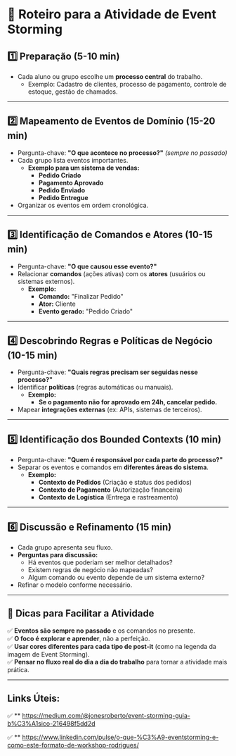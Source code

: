 # 📌 Roteiro para a Atividade de Event Storming

## **1️⃣ Preparação (5-10 min)**
- Cada aluno ou grupo escolhe um **processo central** do trabalho.
  - Exemplo: Cadastro de clientes, processo de pagamento, controle de estoque, gestão de chamados.
---

## **2️⃣ Mapeamento de Eventos de Domínio (15-20 min)**
- Pergunta-chave: **"O que acontece no processo?"** *(sempre no passado)*
- Cada grupo lista eventos importantes.
  - **Exemplo para um sistema de vendas:**
    - **Pedido Criado**
    - **Pagamento Aprovado**
    - **Pedido Enviado**
    - **Pedido Entregue**
- Organizar os eventos em ordem cronológica.

---

## **3️⃣ Identificação de Comandos e Atores (10-15 min)**
- Pergunta-chave: **"O que causou esse evento?"**
- Relacionar **comandos** (ações ativas) com os **atores** (usuários ou sistemas externos).
  - **Exemplo:**
    - **Comando:** "Finalizar Pedido"
    - **Ator:** Cliente
    - **Evento gerado:** "Pedido Criado"

---

## **4️⃣ Descobrindo Regras e Políticas de Negócio (10-15 min)**
- Pergunta-chave: **"Quais regras precisam ser seguidas nesse processo?"**
- Identificar **políticas** (regras automáticas ou manuais).
  - **Exemplo:**
    - **Se o pagamento não for aprovado em 24h, cancelar pedido.**
- Mapear **integrações externas** (ex: APIs, sistemas de terceiros).

---

## **5️⃣ Identificação dos Bounded Contexts (10 min)**
- Pergunta-chave: **"Quem é responsável por cada parte do processo?"**
- Separar os eventos e comandos em **diferentes áreas do sistema**.
  - **Exemplo:**
    - **Contexto de Pedidos** (Criação e status dos pedidos)
    - **Contexto de Pagamento** (Autorização financeira)
    - **Contexto de Logística** (Entrega e rastreamento)

---

## **6️⃣ Discussão e Refinamento (15 min)**
- Cada grupo apresenta seu fluxo.
- **Perguntas para discussão:**
  - Há eventos que poderiam ser melhor detalhados?
  - Existem regras de negócio não mapeadas?
  - Algum comando ou evento depende de um sistema externo?
- Refinar o modelo conforme necessário.

---

## **🎯 Dicas para Facilitar a Atividade**
✅ **Eventos são sempre no passado** e os comandos no presente.  
✅ **O foco é explorar e aprender**, não a perfeição.  
✅ **Usar cores diferentes para cada tipo de post-it** (como na legenda da imagem de Event Storming).  
✅ **Pensar no fluxo real do dia a dia do trabalho** para tornar a atividade mais prática.  

---
## Links Úteis:

✅ ** https://medium.com/@jonesroberto/event-storming-guia-b%C3%A1sico-216498f5dd2d

✅ ** https://www.linkedin.com/pulse/o-que-%C3%A9-eventstorming-e-como-este-formato-de-workshop-rodrigues/


